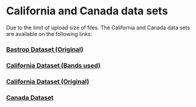 # California and Canada data sets

Due to the limit of upload size of files. The California and Canada data sets are available on the following links:

### [Bastrop Dataset (Original)](https://javerianacaliedu-my.sharepoint.com/:u:/g/personal/davidjimenez_javerianacali_edu_co/EXb1JnGIRRpIvnMZLUB3YKsBnDm9f0TrHZdwygJ_8outBA?e=bQThIy)
### [California Dataset (Bands used)](https://javerianacaliedu-my.sharepoint.com/:u:/g/personal/davidjimenez_javerianacali_edu_co/EbP-CPVZP1tIsGpu0fjzNrcBRjQDtW3kiWdlkF2IycWF_Q?e=4fc9Uq)
### [California Dataset (Original)](https://sites.google.com/view/luppino/home)
### [Canada Dataset](https://javerianacaliedu-my.sharepoint.com/:u:/g/personal/davidjimenez_javerianacali_edu_co/EX36VVxEI1hHgcu29MwoZ4cBuqneNhZpvDqx5BTpydlyqA?e=ug25Z5) 

